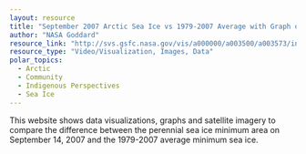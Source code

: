 ```yaml
---
layout: resource
title: "September 2007 Arctic Sea Ice vs 1979-2007 Average with Graph of 1979 to 2008 Ice Areas "
author: "NASA Goddard"
resource_link: "http://svs.gsfc.nasa.gov/vis/a000000/a003500/a003573/index.html"
resource_type: "Video/Visualization, Images, Data"
polar_topics:
  - Arctic
  - Community
  - Indigenous Perspectives
  - Sea Ice
---
```


This website shows data  visualizations, graphs and satellite imagery to compare the difference between the perennial sea ice minimum area on September 14, 2007 and the 1979-2007 average minimum sea ice.
